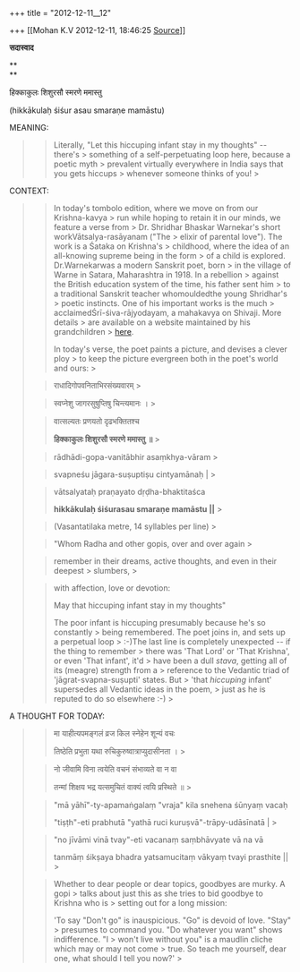 +++
title = "2012-12-11__12"

+++
[[Mohan K.V	2012-12-11, 18:46:25 [Source](https://groups.google.com/g/sadaswada/c/I86F_6F2uIo)]]



**सदास्वाद**

**  
**

हिक्काकुलः शिशुरसौ स्मरणे ममास्तु  

  

(hikkākulaḥ śiśur asau smaraṇe mamāstu)

  

MEANING:

> 
> > Literally, "Let this hiccuping infant stay in my thoughts" -- there's > something of a self-perpetuating loop here, because a poetic myth > prevalent virtually everywhere in India says that you gets hiccups > whenever someone thinks of you! >
> 
> > 
> >   
> > 

CONTEXT:

> 
> > 
> > 
> > In today's tombolo edition, where we move on from our Krishna-kavya > run while hoping to retain it in our minds, we feature a verse from > Dr. Shridhar Bhaskar Warnekar's short workVātsalya-rasāyanam ("The > elixir of parental love"). The work is a Śataka on Krishna's > childhood, where the idea of an all-knowing supreme being in the form > of a child is explored. Dr.Warnekarwas a modern Sanskrit poet, born > in the village of Warne in Satara, Maharashtra in 1918. In a rebellion > against the British education system of the time, his father sent him > to a traditional Sanskrit teacher whomouldedthe young Shridhar's > poetic instincts. One of his important works is the much > acclaimedŚrī-śiva-rājyodayam, a mahakavya on Shivaji. More details > are available on a website maintained by his grandchildren > [here](https://sites.google.com/a/warnekar.net/warnekar-s-network/pradnyabharati).
> > 
> > 
> >   
> > 
> > 
> > In today's verse, the poet paints a picture, and devises a clever ploy > to keep the picture evergreen both in the poet's world and ours: >
> 
> > 
> >   
> > 
> > 
> > 
> > राधादिगोपवनिताभिरसंख्यवारम् >
> 
> > 
> > स्वप्नेशु जागरसुषुप्तिषु चिन्त्यमानः । >
> 
> > 
> > वात्सल्यतः प्रणयतो दृढभक्तितश्च
> > 
> > 
> > **हिक्काकुलः शिशुरसौ स्मरणे ममास्तु ॥** >
> 
> > 
> > 
> >   
> > 
> > 
> > 
> > rādhādi-gopa-vanitābhir asaṃkhya-vāram >
> 
> > 
> > svapneśu jāgara-suṣuptiṣu cintyamānaḥ \| >
> 
> > 
> > vātsalyataḥ praṇayato dṛḍha-bhaktitaśca
> > 
> > 
> > **hikkākulaḥ śiśurasau smaraṇe mamāstu \|\|** >
> 
> > 
> > 
> >   
> > 
> > 
> > (Vasantatilaka metre, 14 syllables per line) >
> 
> > 
> >   
> > 
> > 
> > "Whom Radha and other gopis, over and over again >
> 
> > 
> > remember in their dreams, active thoughts, and even in their deepest > slumbers, >
> 
> > 
> > with affection, love or devotion:
> > 
> > 
> > May that hiccuping infant stay in my thoughts" 
> > 
> > 
> >   
> > 
> > 
> > The poor infant is hiccuping presumably because he's so constantly > being remembered. The poet joins in, and sets up a perpetual loop > :-)The last line is completely unexpected -- if the thing to remember > there was 'That Lord' or 'That Krishna', or even 'That infant', it'd > have been a dull *stava*, getting all of its (meagre) strength from a > reference to the Vedantic triad of 'jāgrat-svapna-suṣupti' states. But > 'that *hiccuping* infant' supersedes all Vedantic ideas in the poem, > just as he is reputed to do so elsewhere :-) >
> 
> > 
> >   
> > 
> > 
> > 

A THOUGHT FOR TODAY:

> 
> > 
> > 
> > 
> > 
> > 
> > 
> > 
> > 
> >   
> > 
> > 
> > 
> > 
> > 
> > 
> > 
> > 
> > मा याहीत्यपमङ्गलं व्रज किल स्नेहेन शून्यं वचः
> > 
> > 
> > तिष्ठेति प्रभुता यथा रुचिकुरुष्वात्राप्युदासीनता । >
> 
> > 
> > नो जीवामि विना त्वयेति वचनं संभाव्यते वा न वा
> > 
> > 
> > तन्मां शिक्षय भद्र यत्समुचितं वाक्यं त्वयि प्रस्थिते ॥ >
> 
> > 
> > 
> > 
> > 
> > 
> > 
> > 
> > "mā yāhī"-ty-apamaṅgalaṃ "vraja" kila snehena śūnyaṃ vacaḥ
> > 
> > 
> > "tiṣṭh"-eti prabhutā "yathā ruci kuruṣvā"-trāpy-udāsīnatā \| >
> 
> > 
> > "no jīvāmi vinā tvay"-eti vacanaṃ saṃbhāvyate vā na vā
> > 
> > 
> > tanmāṃ śikṣaya bhadra yatsamucitaṃ vākyaṃ tvayi prasthite \|\| >
> 
> > 
> > 
> >   
> > 
> > 
> > 
> > 
> > 
> > 
> > 
> > 
> > 
> > 
> > 
> > 
> > 
> > 
> > 
> > 
> > 
> > Whether to dear people or dear topics, goodbyes are murky. A gopi > talks about just this as she tries to bid goodbye to Krishna who is > setting out for a long mission:
> > 
> > 
> > 
> > 
> >   
> > 
> > 
> > 'To say "Don't go" is inauspicious. "Go" is devoid of love. "Stay" > presumes to command you. "Do whatever you want" shows indifference. "I > won't live without you" is a maudlin cliche which may or may not come > true. So teach me yourself, dear one, what should I tell you now?' >
> 
> > 

  

